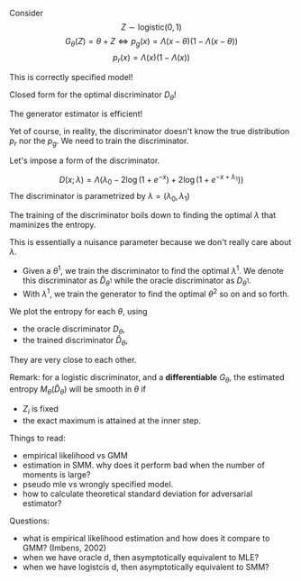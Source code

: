 Consider
$$Z \sim \text{logistic}(0,1)$$
$$G_{\theta}(Z) = \theta + Z \Leftrightarrow p_g(x) = \Lambda(x-\theta) (1-\Lambda(x-\theta))$$
$$p_r(x) = \Lambda(x) (1-\Lambda(x))$$ 

This is correctly specified model!

Closed form for the optimal discriminator $D_\theta$!

The generator estimator is efficient!

Yet of course, in reality, the discriminator doesn't know the true distribution $p_r$ nor the $p_g$. We need to train the discriminator.

Let's impose a form of the discriminator. 

$$D(x;\lambda) = \Lambda(\lambda_0 -2\log(1+e^{-x})+2\log(1+e^{-x+\lambda_1}))$$ 
The discriminator is parametrized by $\lambda = (\lambda_0, \lambda_1)$

The training of the discriminator boils down to finding the optimal $\lambda$ that maminizes the entropy.

This is essentially a nuisance parameter because we don't really care about $\lambda$.

- Given a $\theta^1$, we train the discriminator to find the optimal $\lambda^1$. We denote this discriminator as $\hat{D}_{\theta^1}$ while the oracle discriminator as $D_{\theta^1}$.
- With $\lambda^1$, we train the generator to find the optimal $\theta^2$ so on and so forth.

We plot the entropy for each $\theta$, using 
- the oracle discriminator $D_{\theta}$,
- the trained discriminator $\hat{D}_{\theta}$,

They are very close to each other.

Remark:
for a logistic discriminator, and a **differentiable** $G_{\theta}$, the estimated entropy $M_\theta(\hat{D}_{\theta})$ will be smooth in $\theta$ if 
- $Z_i$ is fixed 
- the exact maximum is attained at the inner step.
  

Things to read:

- empirical likelihood vs GMM
- estimation in SMM. why does it perform bad when the number of moments is large?
- pseudo mle vs wrongly specified model.
- how to calculate theoretical standard deviation for adversarial estimator?
  

Questions:
- what is empirical likelihood estimation and how does it compare to GMM? (Imbens, 2002)
- when we have oracle d, then asymptotically equivalent to MLE?
- when we have logistcis d, then asymptotically equivalent to SMM?

